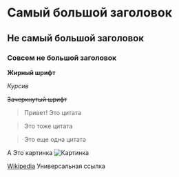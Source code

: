 # Самый большой заголовок
## Не самый большой заголовок
### Совсем не большой заголовок
__Жирный шрифт__

*Курсив*

~~Зачеркнутый шрифт~~

> Привет! Это цитата

> Это тоже цитата

> Это еще одна цитата

А Это картинка
![Картинка](https://mobimg.b-cdn.net/v3/fetch/ae/ae3617367cfef8ee5cba5db54cde1360.jpeg?w=1470&r=0.5625)

[Wikipedia](https://www.wikipedia.org) Универсальная ссылка